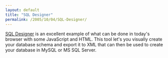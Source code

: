 ```yaml
---
layout: default
title: "SQL Designer"
permalink: /2005/10/04/SQL-Designer/
---
```


<a href="http://ondras.praha12.net/sql/demo/" target="_blank">SQL Designer</a> is an excellent example of what can be done in today's browser with some JavaScript and HTML. This tool let's you visually create your database schema and export it to XML that can then be used to create your database in MySQL or MS SQL Server.